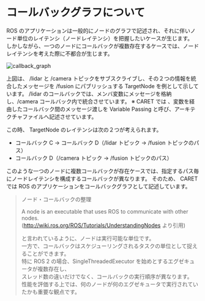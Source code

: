 # コールバックグラフについて

ROS のアプリケーションは一般的にノードのグラフで記述され、それに伴いノード単位のレイテンシ（ノードレイテンシ）を把握したいケースが生じます。
しかしながら、一つのノードにコールバックが複数存在するケースでは、ノードレイテンシを考えた際に不都合が生じます。

![callback_graph](/imgs/callback_graph.png)

上図は、 /lidar と /camera トピックをサブスクライブし、その２つの情報を統合したメッセージを /fusion にパブリッシュする TargetNode を例として示しています。
/lidar のコールバックでは、メンバ変数にメッセージを格納し、/camera コールバック内で統合させています。
※ CARET では 、変数を経由したコールバック間のメッセージ渡しを Variable Passing と呼び、アーキテクチャファイルへ記述させています。

この時、 TargetNode のレイテンシは次の２つが考えられます。

- コールバック C → コールバック D（/lidar トピック → /fusion トピックのパス）
- コールバック D（/camera トピック → /fusion トピックのパス）

このような一つのノードに複数コールバックが存在ケースでは、指定するパス毎にノードレイテンシを構成するコールバックが異なります。
そのため、 CARET では ROS のアプリケーションをコールバックグラフとして記述しています。

> ノード・コールバックの整理
>
> A node is an executable that uses ROS to communicate with other nodes.  
> (<http://wiki.ros.org/ROS/Tutorials/UnderstandingNodes> より引用)
>
> と言われているように、ノードは実行可能な単位です。  
> 一方で、コールバックはスケジューリングされるタスクの単位として捉えることができます。  
> 特に ROS 2 の場合、SingleThreadedExecutor を始めとするエグゼキュータが複数存在し、  
> スレッド数の違いだけでなく、コールバックの実行順序が異なります。  
> 性能を評価する上では、何のノードが何のエグゼキュータで実行されていたかも重要な観点です。
